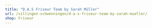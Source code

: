 ```yaml
---
title: "D.A.S Friseur Team by Sarah Müller"
url: /villingen-schwenningen/d-a-s-friseur-team-by-sarah-mueller/
shop: Friseur
---
```

